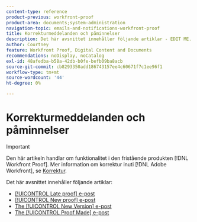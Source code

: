 ```yaml
---
content-type: reference
product-previous: workfront-proof
product-area: documents;system-administration
navigation-topic: emails-and-notifications-workfront-proof
title: Korrekturmeddelanden och påminnelser
description: Det här avsnittet innehåller följande artiklar - EDIT ME.
author: Courtney
feature: Workfront Proof, Digital Content and Documents
recommendations: noDisplay, noCatalog
exl-id: 48afedba-b58a-42db-b0fe-befb09ba8acb
source-git-commit: cb8293350add186743157ee4c60671f7c1ee96f1
workflow-type: tm+mt
source-wordcount: '44'
ht-degree: 0%

---
```


# Korrekturmeddelanden och påminnelser

>[!IMPORTANT]
>
>Den här artikeln handlar om funktionalitet i den fristående produkten [!DNL Workfront Proof]. Mer information om korrektur inuti [!DNL Adobe Workfront], se [Korrektur](../../../review-and-approve-work/proofing/proofing.md).

Det här avsnittet innehåller följande artiklar:

* [[!UICONTROL Late proof] e-post](../../../workfront-proof/wp-emailsntfctns/proof-notifications-and-reminders/late-proof-email.md)
* [[!UICONTROL New proof] e-post](../../../workfront-proof/wp-emailsntfctns/proof-notifications-and-reminders/new-proof-email.md)
* [The [!UICONTROL New Version] e-post](../../../workfront-proof/wp-emailsntfctns/proof-notifications-and-reminders/new-version-email.md)
* [The [!UICONTROL Proof Made] e-post](../../../workfront-proof/wp-emailsntfctns/proof-notifications-and-reminders/proof-made-email.md)
